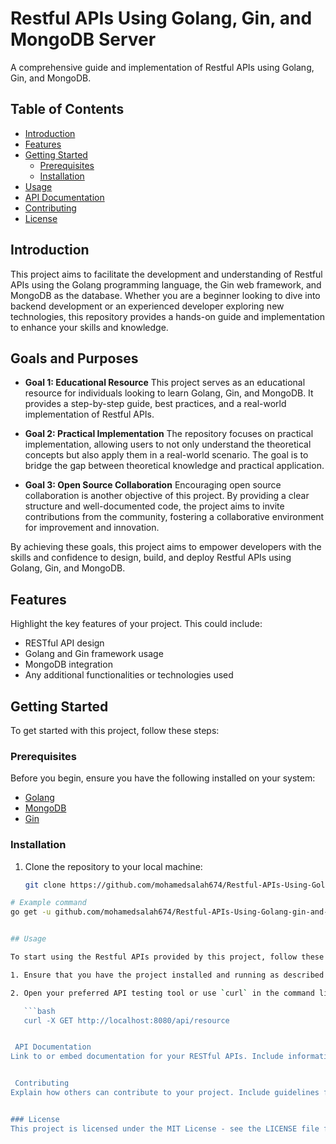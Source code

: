 # Restful APIs Using Golang, Gin, and MongoDB Server

A comprehensive guide and implementation of Restful APIs using Golang, Gin, and MongoDB.

## Table of Contents

- [Introduction](#introduction)
- [Features](#features)
- [Getting Started](#getting-started)
  - [Prerequisites](#prerequisites)
  - [Installation](#installation)
- [Usage](#usage)
- [API Documentation](#api-documentation)
- [Contributing](#contributing)
- [License](#license)

## Introduction


This project aims to facilitate the development and understanding of Restful APIs using the Golang programming language, the Gin web framework, and MongoDB as the database. Whether you are a beginner looking to dive into backend development or an experienced developer exploring new technologies, this repository provides a hands-on guide and implementation to enhance your skills and knowledge.

## Goals and Purposes

- **Goal 1: Educational Resource**
  This project serves as an educational resource for individuals looking to learn Golang, Gin, and MongoDB. It provides a step-by-step guide, best practices, and a real-world implementation of Restful APIs.

- **Goal 2: Practical Implementation**
  The repository focuses on practical implementation, allowing users to not only understand the theoretical concepts but also apply them in a real-world scenario. The goal is to bridge the gap between theoretical knowledge and practical application.

- **Goal 3: Open Source Collaboration**
  Encouraging open source collaboration is another objective of this project. By providing a clear structure and well-documented code, the project aims to invite contributions from the community, fostering a collaborative environment for improvement and innovation.

By achieving these goals, this project aims to empower developers with the skills and confidence to design, build, and deploy Restful APIs using Golang, Gin, and MongoDB.

## Features

Highlight the key features of your project. This could include:

- RESTful API design
- Golang and Gin framework usage
- MongoDB integration
- Any additional functionalities or technologies used

## Getting Started

To get started with this project, follow these steps:

### Prerequisites

Before you begin, ensure you have the following installed on your system:

- [Golang](https://golang.org/doc/install)
- [MongoDB](https://docs.mongodb.com/manual/installation/)
- [Gin](https://github.com/gin-gonic/gin#installation)

### Installation

1. Clone the repository to your local machine:

   ```bash
   git clone https://github.com/mohamedsalah674/Restful-APIs-Using-Golang-gin-and-MongoDB-Server-.git

```bash
# Example command
go get -u github.com/mohamedsalah674/Restful-APIs-Using-Golang-gin-and-MongoDB-Server-


## Usage

To start using the Restful APIs provided by this project, follow these steps:

1. Ensure that you have the project installed and running as described in the [Installation](#installation) section.

2. Open your preferred API testing tool or use `curl` in the command line to interact with the API. Here's an example of making a GET request to retrieve a resource:

   ```bash
   curl -X GET http://localhost:8080/api/resource


 API Documentation
Link to or embed documentation for your RESTful APIs. Include information on endpoints, request/response formats, and any authentication mechanisms.


 Contributing
Explain how others can contribute to your project. Include guidelines for submitting issues, feature requests, or pull requests.


### License
This project is licensed under the MIT License - see the LICENSE file for details.

